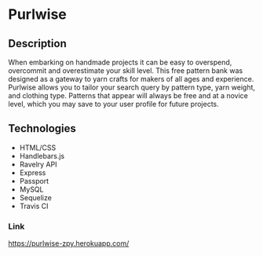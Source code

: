 # Purlwise

## Description
When embarking on handmade projects it can be easy to overspend, overcommit and overestimate your skill level. This free pattern bank was designed as a gateway to yarn crafts for makers of all ages and experience. Purlwise allows you to tailor your search query by pattern type, yarn weight, and clothing type. Patterns that appear will always be free and at a novice level, which you may save to your user profile for future projects.

## Technologies
* HTML/CSS
* Handlebars.js
* Ravelry API
* Express
* Passport
* MySQL
* Sequelize
* Travis CI

### Link
https://purlwise-zpy.herokuapp.com/
